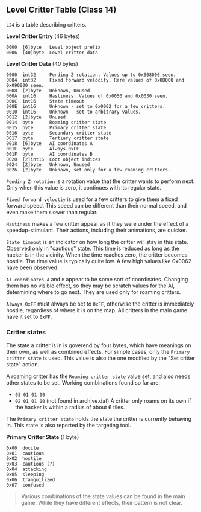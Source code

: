 ## Level Critter Table (Class 14)

```L24``` is a table describing critters.

**Level Critter Entry** (46 bytes)

    0000  [6]byte   Level object prefix
    0006  [40]byte  Level critter data


**Level Critter Data** (40 bytes)
   
    0000  int32     Pending Z-rotation. Values up to 0x608000 seen.
    0004  int32     Fixed forward velocity. Rare values of 0x0D000 and 0x090000 seen.
    0008  [2]byte   Unknown, Unused
    000A  int16     Hastiness. Values of 0x0050 and 0x0030 seen.
    000C  int16     State timeout
    000E  int16     Unknown - set to 0x0002 for a few critters.
    0010  int16     Unknown - set to arbitrary values.
    0012  [2]byte   Unused
    0014  byte      Roaming critter state
    0015  byte      Primary critter state
    0016  byte      Secondary critter state
    0017  byte      Tertiary critter state
    0018  [6]byte   AI coordinates A
    001E  byte      Always 0xFF
    001F  byte      AI coordinates B
    0020  [2]int16  Loot object indices
    0024  [2]byte   Unknown, Unused
    0026  [2]byte   Unknown, set only for a few roaming critters.


```Pending Z-rotation``` is a rotation value that the critter wants to perform next. Only when this value is zero, it continues with its regular state.

```Fixed forward veloctiy``` is used for a few critters to give them a fixed forward speed. This speed can be different than their normal speed, and even make them slower than regular.

```Hastiness``` makes a few critter appear as if they were under the effect of a speedup-stimulant. Their actions, including their animations, are quicker.

```State timeout``` is an indicator on how long the critter will stay in this state. Observed only in "cautious" state.
This time is reduced as long as the hacker is in the vicinity. When the time reaches zero, the critter becomes hostile.
The time value is typically quite low. A few high values like 0x0062 have been observed.

```AI coordinates A``` and ```B``` appear to be some sort of coordinates. Changing them has no visible effect, so they may be scratch values for the AI, determining where to go next. They are used only for roaming critters.

```Always 0xFF``` must always be set to ```0xFF```, otherwise the critter is immediately hostile, regardless of where it is on the map. All critters in the main game have it set to ```0xFF```.

### Critter states

The state a critter is in is goverend by four bytes, which have meanings on their own, as well as combined effects. For simple cases, only the ```Primary critter state``` is used. This value is also the one modified by the "Set critter state" action.

A roaming critter has the ```Roaming critter state``` value set, and also needs other states to be set. Working combinations found so far are:
* ```03 01 01 00```
* ```02 01 01 00``` (not found in archive.dat)
A critter only roams on its own if the hacker is within a radius of about 6 tiles.

The ```Primary critter state``` holds the state the critter is currently behaving in. This state is also reported by the targeting tool.

**Primary Critter State** (1 byte)

    0x00  docile
    0x01  cautious
    0x02  hostile
    0x03  cautious (?)
    0x04  attacking
    0x05  sleeping
    0x06  tranquilized
    0x07  confused
 
> Various combinations of the state values can be found in the main game. While they have different effects, their pattern is not clear.
